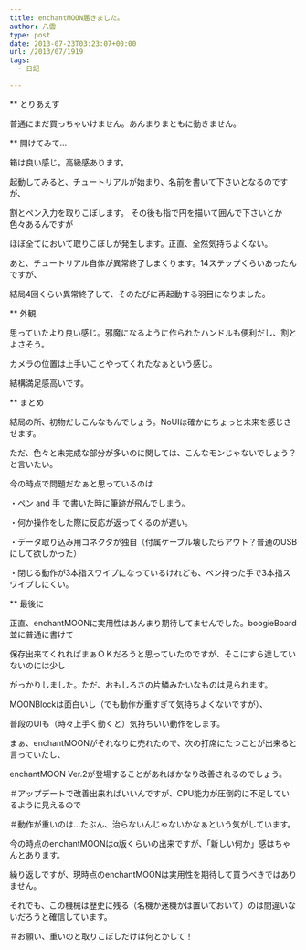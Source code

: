 ```yaml
---
title: enchantMOON届きました。
author: 八雲
type: post
date: 2013-07-23T03:23:07+00:00
url: /2013/07/1919
tags:
  - 日記

---
```

** とりあえず
  
普通にまだ買っちゃいけません。あんまりまともに動きません。

** 開けてみて…
  
箱は良い感じ。高級感あります。
  
起動してみると、チュートリアルが始まり、名前を書いて下さいとなるのですが、
  
割とペン入力を取りこぼします。 その後も指で円を描いて囲んで下さいとか色々あるんですが
  
ほぼ全てにおいて取りこぼしが発生します。正直、全然気持ちよくない。
  
あと、チュートリアル自体が異常終了しまくります。14ステップくらいあったんですが、
  
結局4回くらい異常終了して、そのたびに再起動する羽目になりました。

** 外観
  
思っていたより良い感じ。邪魔になるように作られたハンドルも便利だし、割とよさそう。
  
カメラの位置は上手いことやってくれたなぁという感じ。
  
結構満足感高いです。

** まとめ
  
結局の所、初物だしこんなもんでしょう。NoUIは確かにちょっと未来を感じさせます。
  
ただ、色々と未完成な部分が多いのに関しては、こんなモンじゃないでしょう？と言いたい。
  
今の時点で問題だなぁと思っているのは
  
・ペン and 手 で書いた時に筆跡が飛んでしまう。
  
・何か操作をした際に反応が返ってくるのが遅い。
  
・データ取り込み用コネクタが独自（付属ケーブル壊したらアウト？普通のUSBにして欲しかった）
  
・閉じる動作が3本指スワイプになっているけれども、ペン持った手で3本指スワイプしにくい。

** 最後に
  
正直、enchantMOONに実用性はあんまり期待してませんでした。boogieBoard並に普通に書けて
  
保存出来てくれればまぁＯＫだろうと思っていたのですが、そこにすら達していないのには少し
  
がっかりしました。ただ、おもしろさの片鱗みたいなものは見られます。
  
MOONBlockは面白いし（でも動作が重すぎて気持ちよくないですが）、
  
普段のUIも（時々上手く動くと）気持ちいい動作をします。

まぁ、enchantMOONがそれなりに売れたので、次の打席にたつことが出来ると言っていたし、
  
enchantMOON Ver.2が登場することがあればかなり改善されるのでしょう。
  
＃アップデートで改善出来ればいいんですが、CPU能力が圧倒的に不足しているように見えるので
  
＃動作が重いのは…たぶん、治らないんじゃないかなぁという気がしています。
  
今の時点のenchantMOONはα版くらいの出来ですが、「新しい何か」感はちゃんとあります。
  
繰り返しですが、現時点のenchantMOONは実用性を期待して買うべきではありません。

それでも、この機械は歴史に残る（名機か迷機かは置いておいて）のは間違いないだろうと確信しています。
  
＃お願い、重いのと取りこぼしだけは何とかして！
